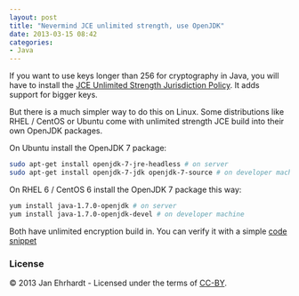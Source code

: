 ```yaml
---
layout: post
title: "Nevermind JCE unlimited strength, use OpenJDK"
date: 2013-03-15 08:42
categories:
- Java
---
```


If you want to use keys longer than 256 for cryptography in Java,
you will have to install the
[JCE Unlimited Strength Jurisdiction Policy](http://www.oracle.com/technetwork/java/javase/downloads/jce-7-download-432124.html).
It adds support for bigger keys.

But there is a much simpler way to do this on Linux. Some distributions
like RHEL / CentOS or Ubuntu come with unlimited strength JCE build into
their own OpenJDK packages.

On Ubuntu install the OpenJDK 7 package:

```sh
sudo apt-get install openjdk-7-jre-headless # on server
sudo apt-get install openjdk-7-jdk openjdk-7-source # on developer machine
```

On RHEL 6 / CentOS 6 install the OpenJDK 7 package this way:

```sh
yum install java-1.7.0-openjdk # on server
yum install java-1.7.0-openjdk-devel # on developer machine
```

Both have unlimited encryption build in. You can verify it with a simple
[code snippet](https://gist.github.com/jehrhardt/5167854)

### License

© 2013 Jan Ehrhardt - Licensed under the terms of
[CC-BY](http://creativecommons.org/licenses/by/3.0/).
